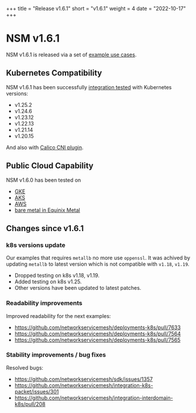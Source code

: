 +++
title = "Release v1.6.1"
short = "v1.6.1"
weight = 4
date = "2022-10-17"
+++


# NSM v1.6.1

NSM v1.6.1 is released via a set of [example use cases](https://github.com/networkservicemesh/deployments-k8s/tree/release/v1.6.1).

## Kubernetes Compatibility
NSM v1.6.1 has been successfully [integration tested](https://github.com/networkservicemesh/integration-k8s-kind/actions/runs/3271188621) with Kubernetes versions:

- v1.25.2
- v1.24.6
- v1.23.12
- v1.22.13
- v1.21.14
- v1.20.15

And also with [Calico CNI plugin](https://www.tigera.io/project-calico/).



## Public Cloud Capability

NSM v1.6.0 has been tested on 
- [GKE](https://github.com/networkservicemesh/integration-k8s-gke/actions/runs/3271189442)
- [AKS](https://github.com/networkservicemesh/integration-k8s-aks/actions/runs/3271188767)
- [AWS](https://github.com/networkservicemesh/integration-k8s-aws/actions/runs/3271190013)
- [bare metal in Equinix Metal](https://github.com/networkservicemesh/integration-k8s-packet/actions/runs/3271190113)

## Changes since v1.6.1

### k8s versions update

Our examples that requires `metallb` no more use `oppenssl`. It was achived by updating `metallb` to latest version which is not compatible with `v1.18`, `v1.19`.

- Dropped testing on k8s v1.18, v1.19. 
- Added testing on k8s v1.25.
- Other versions have been updated to latest patches.

### Readability improvements

Improved readability for the next examples:
- https://github.com/networkservicemesh/deployments-k8s/pull/7633
- https://github.com/networkservicemesh/deployments-k8s/pull/7564
- https://github.com/networkservicemesh/deployments-k8s/pull/7565

### Stability improvements / bug fixes

Resolved bugs:
- https://github.com/networkservicemesh/sdk/issues/1357
- https://github.com/networkservicemesh/integration-k8s-packet/issues/301
- https://github.com/networkservicemesh/integration-interdomain-k8s/pull/208
